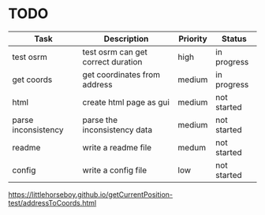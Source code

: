 # TODO
| Task | Description | Priority | Status |
|------|-------------|----------|--------|
| test osrm | test osrm can get correct duration | high | in progress |
| get coords | get coordinates from address | medium | in progress |
| html | create html page as gui| medium | not started |
| parse inconsistency | parse the inconsistency data | medium | not started|
| readme | write a readme file | medum | not started |
| config | write a config file | low | not started |
https://littlehorseboy.github.io/getCurrentPosition-test/addressToCoords.html
